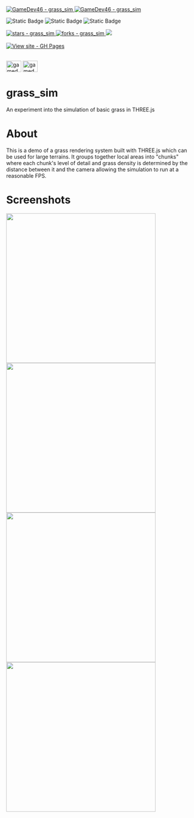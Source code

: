 <a href="https://github.com/GameDev46" title="Go to GitHub repo">
    <img src="https://img.shields.io/static/v1?label=GameDev46&message=|&color=Green&logo=github&style=for-the-badge&labelColor=1f1f22" alt="GameDev46 - grass_sim">
    <img src="https://img.shields.io/badge/Version-1.4.6-green?style=for-the-badge&labelColor=1f1f22&color=Green" alt="GameDev46 - grass_sim">
</a>


![Static Badge](https://img.shields.io/badge/--1f1f22?style=for-the-badge&logo=HTML5)
![Static Badge](https://img.shields.io/badge/--1f1f22?style=for-the-badge&logo=CSS3&logoColor=6060ef)
![Static Badge](https://img.shields.io/badge/--1f1f22?style=for-the-badge&logo=JavaScript)
    
<a href="https://github.com/GameDev46/grass_sim/stargazers">
    <img src="https://img.shields.io/github/stars/GameDev46/grass_sim?style=for-the-badge&labelColor=1f1f22" alt="stars - grass_sim">
</a>
<a href="https://github.com/GameDev46/grass_sim/forks">
    <img src="https://img.shields.io/github/forks/GameDev46/grass_sim?style=for-the-badge&labelColor=1f1f22" alt="forks - grass_sim">
</a>
<a href="https://github.com/GameDev46/grass_sim/issues">
    <img src="https://img.shields.io/github/issues/GameDev46/grass_sim?style=for-the-badge&labelColor=1f1f22&color=blue"/>
 </a>

<br>
<br>

<div align="left">
<a href="https://gamedev46.github.io/grass_sim/">
    <img src="https://img.shields.io/badge/View_site-GH_Pages-2ea44f?style=for-the-badge&labelColor=1f1f22" alt="View site - GH Pages">
</a>
</div>

<br>

<p align="left">
<a href="https://twitter.com/gamedev46" target="blank"><img align="center" src="https://raw.githubusercontent.com/rahuldkjain/github-profile-readme-generator/master/src/images/icons/Social/twitter.svg" alt="gamedev46" height="30" width="40" /></a>
<a href="https://www.youtube.com/c/gamedev46" target="blank"><img align="center" src="https://raw.githubusercontent.com/rahuldkjain/github-profile-readme-generator/master/src/images/icons/Social/youtube.svg" alt="gamedev46" height="30" width="40" /></a>
</p>

# grass_sim

An experiment into the simulation of basic grass in THREE.js

# About

This is a demo of a grass rendering system built with THREE.js which can be used for large terrains. It groups together local areas into "chunks" where each chunk's level of detail and grass density is determined by the distance between it and the camera allowing the simulation to run at a reasonable FPS.

# Screenshots

<p>
    <img src="https://github.com/GameDev46/grass_sim/assets/76485006/0ca6a446-62fb-402c-9316-ac7c1b24de6c" width="400">
    <img src="https://github.com/GameDev46/grass_sim/assets/76485006/f2e5c9d5-e9e9-4a66-a876-0a88c66c76dd" width="400">
    <img src="https://github.com/GameDev46/grass_sim/assets/76485006/786622c6-1562-4c16-b92d-66463473dec1" width="400">
    <img src="https://github.com/GameDev46/grass_sim/assets/76485006/0407fbcf-6ac9-4d51-b1bb-b97cc3457a1e" width="400">
</p>
